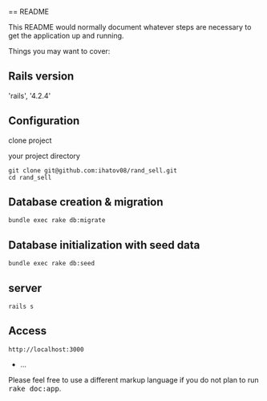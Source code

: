 == README

This README would normally document whatever steps are necessary to get the
application up and running.

Things you may want to cover:

## Rails version

'rails', '4.2.4'

## Configuration

clone project

your project directory

```
git clone git@github.com:ihatov08/rand_sell.git
cd rand_sell
```

## Database creation & migration

```
bundle exec rake db:migrate
```

## Database initialization with seed data

```
bundle exec rake db:seed
```

## server

```
rails s
```

## Access

```
http://localhost:3000
```

* ...


Please feel free to use a different markup language if you do not plan to run
<tt>rake doc:app</tt>.
